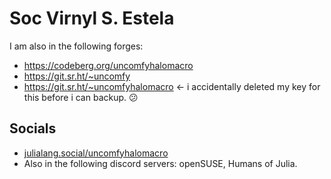 
# Soc Virnyl S. Estela

I am also in the following forges:

- https://codeberg.org/uncomfyhalomacro
- https://git.sr.ht/~uncomfy
- https://git.sr.ht/~uncomfyhalomacro ← i accidentally deleted my key for this before i can backup. 😕

## Socials

- <a rel="me" href="https://julialang.social/@uncomfyhalomacro">julialang.social/uncomfyhalomacro</a>
- Also in the following discord servers: openSUSE, Humans of Julia.



